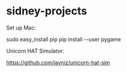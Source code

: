 # sidney-projects

Set up Mac:

sudo easy_install pip
pip install --user pygame


Unicorn HAT Simulator:

https://github.com/jayniz/unicorn-hat-sim
